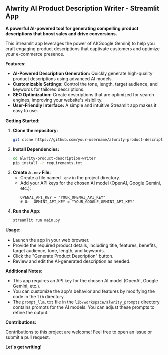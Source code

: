 ## Alwrity AI Product Description Writer - Streamlit App

**A powerful AI-powered tool for generating compelling product descriptions that boost sales and drive conversions.**

This Streamlit app leverages the power of AI(Google Gemini) to help you craft engaging product descriptions that captivate customers and optimize your e-commerce presence. 

**Features:**

* **AI-Powered Description Generation:** Quickly generate high-quality product descriptions using advanced AI models.
* **Customizable Settings:**  Control the tone, length, target audience, and keywords for tailored descriptions.
* **SEO Optimization:**  Create descriptions that are optimized for search engines, improving your website's visibility.
* **User-Friendly Interface:**  A simple and intuitive Streamlit app makes it easy to use.

**Getting Started:**

1. **Clone the repository:**
   ```bash
   git clone https://github.com/your-username/alwrity-product-description-writer.git
   ```
2. **Install Dependencies:**
   ```bash
   cd alwrity-product-description-writer
   pip install -r requirements.txt
   ```
3. **Create a `.env` File:**
   - Create a file named `.env` in the project directory.
   - Add your API keys for the chosen AI model (OpenAI, Google Gemini, etc.):
     ```
     OPENAI_API_KEY = "YOUR_OPENAI_API_KEY"
     # Or  GEMINI_API_KEY = "YOUR_GOOGLE_GEMINI_API_KEY" 
     ```
4. **Run the App:**
   ```bash
   streamlit run main.py
   ```

**Usage:**

*  Launch the app in your web browser.
*  Provide the required product details, including title, features, benefits, target audience, tone, length, and keywords.
*  Click the "Generate Product Description" button.
*  Review and edit the AI-generated description as needed.

**Additional Notes:**

* This app requires an API key for the chosen AI model (OpenAI, Google Gemini, etc.). 
*  You can customize the app's behavior and features by modifying the code in the `lib` directory.
*  The `prompt_llm.txt` file in the `lib/workspace/alwrity_prompts` directory contains prompts for the AI models. You can adjust these prompts to refine the output.

**Contributions:**

Contributions to this project are welcome! Feel free to open an issue or submit a pull request.


**Let's get writing!**


